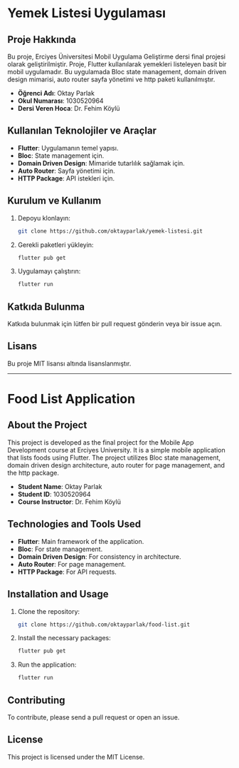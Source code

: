 # Yemek Listesi Uygulaması

## Proje Hakkında

Bu proje, Erciyes Üniversitesi Mobil Uygulama Geliştirme dersi final projesi olarak geliştirilmiştir. Proje, Flutter kullanılarak yemekleri listeleyen basit bir mobil uygulamadır. Bu uygulamada Bloc state management, domain driven design mimarisi, auto router sayfa yönetimi ve http paketi kullanılmıştır.

- **Öğrenci Adı**: Oktay Parlak
- **Okul Numarası**: 1030520964
- **Dersi Veren Hoca**: Dr. Fehim Köylü

## Kullanılan Teknolojiler ve Araçlar

- **Flutter**: Uygulamanın temel yapısı.
- **Bloc**: State management için.
- **Domain Driven Design**: Mimaride tutarlılık sağlamak için.
- **Auto Router**: Sayfa yönetimi için.
- **HTTP Package**: API istekleri için.

## Kurulum ve Kullanım

1. Depoyu klonlayın:
    ```bash
    git clone https://github.com/oktayparlak/yemek-listesi.git
    ```
2. Gerekli paketleri yükleyin:
    ```bash
    flutter pub get
    ```
3. Uygulamayı çalıştırın:
    ```bash
    flutter run
    ```

## Katkıda Bulunma

Katkıda bulunmak için lütfen bir pull request gönderin veya bir issue açın.

## Lisans

Bu proje MIT lisansı altında lisanslanmıştır.

---

# Food List Application

## About the Project

This project is developed as the final project for the Mobile App Development course at Erciyes University. It is a simple mobile application that lists foods using Flutter. The project utilizes Bloc state management, domain driven design architecture, auto router for page management, and the http package.

- **Student Name**: Oktay Parlak
- **Student ID**: 1030520964
- **Course Instructor**: Dr. Fehim Köylü

## Technologies and Tools Used

- **Flutter**: Main framework of the application.
- **Bloc**: For state management.
- **Domain Driven Design**: For consistency in architecture.
- **Auto Router**: For page management.
- **HTTP Package**: For API requests.

## Installation and Usage

1. Clone the repository:
    ```bash
    git clone https://github.com/oktayparlak/food-list.git
    ```
2. Install the necessary packages:
    ```bash
    flutter pub get
    ```
3. Run the application:
    ```bash
    flutter run
    ```


## Contributing

To contribute, please send a pull request or open an issue.

## License

This project is licensed under the MIT License.
